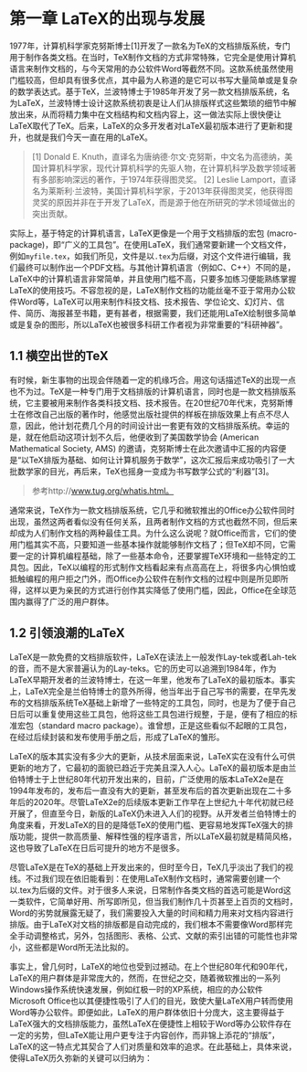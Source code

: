 # 第一章 LaTeX的出现与发展

1977年，计算机科学家克努斯博士[1]开发了一款名为TeX的文档排版系统，专门用于制作各类文档。在当时，TeX制作文档的方式非常特殊，它完全是使用计算机语言来制作文档的，与今天常用的办公软件Word等截然不同。这款系统虽然使用门槛较高，但却具有很多优点，其中最为人称道的是它可以书写大量简单或是复杂的数学表达式。基于TeX，兰波特博士于1985年开发了另一款文档排版系统，名为LaTeX，兰波特博士设计这款系统初衷是让人们从排版样式这些繁琐的细节中解放出来，从而将精力集中在文档结构和文档内容上，这一做法实际上很快便让LaTeX取代了TeX。后来，LaTeX的众多开发者对LaTeX最初版本进行了更新和提升，也就是我们今天一直在用的LaTeX。

> [1] Donald E. Knuth，直译名为唐纳德·尔文·克努斯，中文名为高德纳，美国计算机科学家，现代计算机科学的先驱人物，在计算机科学及数学领域著有多部影响深远的著作，于1974年获得图灵奖。
> [2] Leslie Lamport，直译名为莱斯利·兰波特，美国计算机科学家，于2013年获得图灵奖，他获得图灵奖的原因并非在于开发了LaTeX，而是源于他在所研究的学术领域做出的突出贡献。

实际上，基于特定的计算机语言，LaTeX更像是一个用于文档排版的宏包 (macro-package)，即“广义的工具包”。在使用LaTeX，我们通常要新建一个文档文件，例如`myfile.tex`，如我们所见，文件是以`.tex`为后缀，对这个文件进行编辑，我们最终可以制作出一个PDF文档。与其他计算机语言（例如C、C++）不同的是，LaTeX中的计算机语言非常简单，并且使用门槛不高，只要多加练习便能熟练掌握LaTeX的使用技巧。不容忽视的是，LaTeX制作文档的功能丝毫不亚于常用办公软件Word等，LaTeX可以用来制作科技文档、技术报告、学位论文、幻灯片、信件、简历、海报甚至书籍，更有甚者，根据需要，我们还能用LaTeX绘制很多简单或是复杂的图形，所以LaTeX也被很多科研工作者视为非常重要的“科研神器”。



## 1.1 横空出世的TeX

有时候，新生事物的出现会伴随着一定的机缘巧合。用这句话描述TeX的出现一点也不为过。TeX是一种专门用于文档排版的计算机语言，同时也是一款文档排版系统，它主要被用来制作各类科技文档、技术报告。在20世纪70年代末，克努斯博士在修改自己出版的著作时，他感觉出版社提供的样板在排版效果上有点不尽人意，因此，他计划花费几个月的时间设计出一套更有效的文档排版系统。幸运的是，就在他启动这项计划不久后，他便收到了美国数学协会 (American Mathematical Society, AMS) 的邀请，克努斯博士在此次邀请中汇报的内容便是“以TeX排版为基础、如何让计算机服务于数学”，这次汇报后来成功吸引了一大批数学家的目光，再后来，TeX也摇身一变成为书写数学公式的“利器”[3]。

> 参考http://www.tug.org/whatis.html。

通常来说，TeX作为一款文档排版系统，它几乎和微软推出的Office办公软件同时出现，虽然这两者看似没有任何关系，且两者制作文档的方式也截然不同，但后来却成为人们制作文档的两种最佳工具。为什么这么说呢？就Office而言，它们的使用门槛其实不高，只要知道一些基本操作就能够制作文档了；但TeX却不同，它需要一定的计算机编程基础，除了一些基本命令，还要掌握TeX环境和一些特定的工具包。因此，TeX以编程的形式制作文档看起来有点高高在上，将很多内心惧怕或抵触编程的用户拒之门外，而Office办公软件在制作文档的过程中则是所见即所得，这样以更为亲民的方式进行创作其实降低了使用门槛，因此，Office在全球范围内赢得了广泛的用户群体。

## 1.2 引领浪潮的LaTeX

LaTeX是一款免费的文档排版软件，LaTeX在读法上一般发作Lay-tek或者Lah-tek的音，而不是大家普遍认为的Lay-teks。它的历史可以追溯到1984年，作为LaTeX早期开发者的兰波特博士，在这一年里，他发布了LaTeX的最初版本。事实上，LaTeX完全是兰伯特博士的意外所得，他当年出于自己写书的需要，在早先发布的文档排版系统TeX基础上新增了一些特定的工具包，同时，也是为了便于自己日后可以重复使用这些工具包，他将这些工具包进行规整，于是，便有了相应的标准宏包（standard macro package）。谁曾想，正是这些看似不起眼的工具包，在经过后续封装和发布使用手册之后，形成了LaTeX的雏形。

LaTeX的版本其实没有多少大的更新，从技术层面来说，LaTeX实在没有什么可供更新的地方了，它最初的面貌已趋近于完美且深入人心。LaTeX的最初版本是由兰伯特博士于上世纪80年代初开发出来的，目前，广泛使用的版本LaTeX2e是在1994年发布的，发布后一直没有大的更新，甚至发布后的首次更新出现在二十多年后的2020年。尽管LaTeX2e的后续版本更新工作早在上世纪九十年代初就已经开展了，但直至今日，新版的LaTeX仍未进入人们的视野。从开发者兰伯特博士的角度来看，开发LaTeX的目的是降低TeX的使用门槛、更容易地发挥TeX强大的排版功能，提供一款高质量、解释性强的程序语言，所以LaTeX最初就是精简风格，这也导致了LaTeX在日后可提升的地方不是很多。

尽管LaTeX是在TeX的基础上开发出来的，但时至今日，TeX几乎淡出了我们的视线。不过我们现在依旧能看到：在使用LaTeX制作文档时，通常需要创建一个以.tex为后缀的文件。对于很多人来说，日常制作各类文档的首选可能是Word这一类软件，它简单好用、所写即所见，但当我们制作几十页甚至上百页的文档时，Word的劣势就展露无疑了，我们需要投入大量的时间和精力用来对文档内容进行排版。由于LaTeX对文档的排版都是自动完成的，我们根本不需要像Word那样完全手动调整格式，另外，包括图形、表格、公式、文献的索引出错的可能性也非常小，这些都是Word所无法比拟的。

事实上，曾几何时，LaTeX的地位也受到过撼动。在上个世纪80年代和90年代，LaTeX的用户群体是非常庞大的，然而，在世纪之交，随着微软推出的一系列Windows操作系统快速发展，例如红极一时的XP系统，相应的办公软件Microsoft Office也以其便捷性吸引了人们的目光，致使大量LaTeX用户转而使用Word等办公软件。即便如此，LaTeX的用户群体依旧十分庞大，这主要得益于LaTeX强大的文档排版能力，虽然LaTeX在便捷性上相较于Word等办公软件存在一定的劣势，但LaTeX能让用户更专注于内容创作，而非锦上添花的“排版”，LaTeX的这一特点尤其契合了人们对质量和效率的追求。在此基础上，具体来说，使得LaTeX历久弥新的关键可以归纳为：